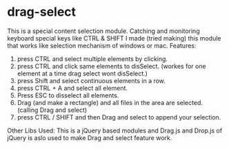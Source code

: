 drag-select
===========
This is a special content selection module. Catching and monitoring keyboard special keys like CTRL & SHIFT I made (tried making) this module that works like selection mechanism of windows or mac.
Features: 
  1. press CTRL and select multiple elements by clicking.
  2. press CTRL and click same elements to disSelect. (workes for one element at a time drag select wont disSelect.)
  3. press Shift and select continuous elements in a row.
  4. press CTRL + A and select all element.
  5. Press ESC to disselect all elements.
  6. Drag (and make a rectangle) and all files in the area are selected. (calling Drag and select)
  7. press CTRL / SHIFT and then Drag and select to append your selection.
  
Other Libs Used:
  This is a jQuery based modules and Drag.js and Drop.js of jQuery is aslo used to make Drag and select feature work.
